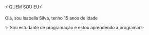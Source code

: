 :zap: QUEM SOU EU:zap:

 Olá, sou Isabella Silva, tenho 15 anos de idade
 
 :sparkles: Sou estudante de programação e estou aprendendo a programar:sparkles:
 
